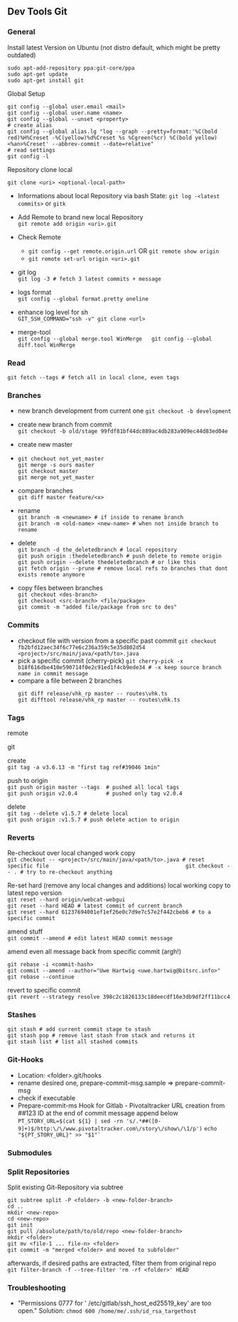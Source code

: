 ## Dev Tools Git

### General

Install latest Version on Ubuntu \(not distro default, which might be pretty outdated\)

```
sudo apt-add-repository ppa:git-core/ppa
sudo apt-get update
sudo apt-get install git
```

Global Setup

```
git config --global user.email <mail>
git config --global user.name <name>
git config --global --unset <property>
# create alias
git config --global alias.lg "log --graph --pretty=format:'%C(bold red)%H%Creset -%C(yellow)%d%Creset %s %Cgreen(%cr) %C(bold yellow)<%an>%Creset' --abbrev-commit --date=relative"
# read settings
git config -l
```

Repository clone local

```
git clone <uri> <optional-local-path>
```

* Informations about local Repository via bash State: `git log -<latest commits>` or `gitk`
* Add Remote to brand new local Repository  
  `git remote add origin <uri>.git`

* Check Remote

  * `git config --get remote.origin.url` OR `git remote show origin`
  * `git remote set-url origin <uri>.git`

* git log  
  `git log -3 # fetch 3 latest commits + message`

* logs format  
  `git config --global format.pretty oneline`

* enhance log level for sh  
  `GIT_SSH_COMMAND="ssh -v" git clone <url>`

* merge-tool  
  `git config --global merge.tool WinMerge  
   git config --global diff.tool WinMerge` 

### Read

`git fetch --tags # fetch all in local clone, even tags`

### Branches

* new branch development from current one
  `git checkout -b development`
* create new branch from commit  
  `git checkout -b old/stage 99fdf81bf44dc889ac4db283a909ec44d83ed04e`

* create new master

* ```
  git checkout not_yet_master
  git merge -s ours master
  git checkout master
  git merge not_yet_master
  ```
* compare branches  
  `git diff master feature/<x>`

* rename  
  `git branch -m <newname> # if inside to rename branch                                                                  
   git branch -m <old-name> <new-name> # when not inside branch to rename`

* delete  
  `git branch -d the_deletedbranch # local repository                                                            
   git push origin :thedeletedbranch # push delete to remote origin                        
   git push origin --delete thedeletedbranch # or like this                      
   git fetch origin --prune # remove local refs to branches that dont exists remote anymore`

* copy files between branches  
  `git checkout <des-branch>`  
  `git checkout <src-branch> <file/package>`  
  `git commit -m "added file/package from src to des"`

### Commits

* checkout file with version from a specific past commit
  `git checkout fb2bfd12aec34f6c77e6c236a359c5e35d802d54 <project>/src/main/java/<path/to>.java`
* pick a specific commit \(cherry-pick\)
  `git cherry-pick -x b18f616dbe410e590714f0e2c91ed1f4cb9ede34 # -x keep source branch name in commit message` 
* compare a file between 2 branches
  ```
  git diff release/vhk_rp master -- routes\vhk.ts
  git difftool release/vhk_rp master -- routes\vhk.ts
  ```

### Tags

remote

git

create  
`git tag -a v3.6.13 -m "first tag ref#39046 1min"`

push to origin  
`git push origin master --tags  # pushed all local tags                                                
 git push origin v2.0.4         # pushed only tag v2.0.4`

delete  
`git tag --delete v1.5.7 # delete local                                              
 git push origin :v1.5.7 # push delete action to origin`

### Reverts

Re-checkout over local changed work copy  
`git checkout -- <project>/src/main/java/<path/to>.java # reset specific file                                          
 git checkout -- . # try to re-checkout anything`

Re-set hard \(remove any local changes and additions\) local working copy to latest repo version  
`git reset --hard origin/webcat-webgui                                                            
 git reset --hard HEAD # latest commit of current branch                                                            
 git reset --hard 61237694001ef1ef26e0c7d9e7c57e2f442cbeb6 # to a specific commit`

amend stuff  
`git commit --amend # edit latest HEAD commit message`

amend even all message back from specific commit \(argh!\)

```
git rebase -i <commit-hash>
git commit --amend --author="Uwe Hartwig <uwe.hartwig@bitsrc.info>"
git rebase --continue
```

revert to specific commit  
`git revert --strategy resolve 398c2c1826133c18deecdf16e3db9df2ff11bcc4`

### Stashes

`git stash # add current commit stage to stash`  
`git stash pop # remove last stash from stack and returns it                                  
 git stash list # list all stashed commits`

### Git-Hooks

* Location: &lt;folder&gt;.git/hooks
* rename desired one, prepare-commit-msg.sample =&gt; prepare-commit-msg
* check if executable 
* Prepare-commit-ms Hook for Gitlab - Pivotaltracker URL creation from \#\#123 ID at the end of commit message append below
  `PT_STORY_URL=$(cat ${1} | sed -rn 's/.*##([0-9]+)$/http:\/\/www.pivotaltracker.com\/story\/show\/\1/p')`
  ``echo "${PT_STORY_URL}" >> "$1"` ``

### Submodules

### Split Repositories

Split existing Git-Repository via subtree

```
git subtree split -P <folder> -b <new-folder-branch>
cd .. 
mkdir <new-repo> 
cd <new-repo> 
git init
git pull /absolute/path/to/old/repo <new-folder-branch>
mkdir <folder>
git mv <file-1 ... file-n> <folder>
git commit -m "merged <folder> and moved to subfolder"
```

afterwards, if desired paths are extracted, filter them from original repo  
`git filter-branch -f --tree-filter 'rm -rf <folder>' HEAD`

### Troubleshooting

* "Permissions 0777 for ' /etc/gitlab/ssh\_host\_ed25519\_key' are too open."
  Solution: `chmod 600 /home/me/.ssh/id_rsa_targethost` 



